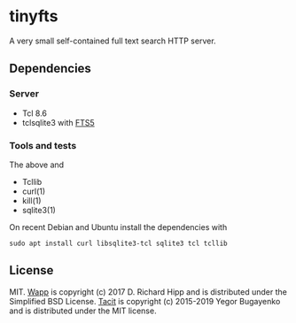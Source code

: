 # tinyfts

A very small self-contained full text search HTTP server.

## Dependencies

### Server

* Tcl 8.6
* tclsqlite3 with [FTS5](https://sqlite.org/fts5.html)

### Tools and tests

The above and
* Tcllib
* curl(1)
* kill(1)
* sqlite3(1)

On recent Debian and Ubuntu install the dependencies with

```none
sudo apt install curl libsqlite3-tcl sqlite3 tcl tcllib
```

## License

MIT.  [Wapp](wapp.tcl.tk/) is copyright (c) 2017 D. Richard Hipp and is
distributed under the Simplified BSD License.
[Tacit](https://github.com/yegor256/tacit) is copyright (c) 2015-2019
Yegor Bugayenko and is distributed under the MIT license.
